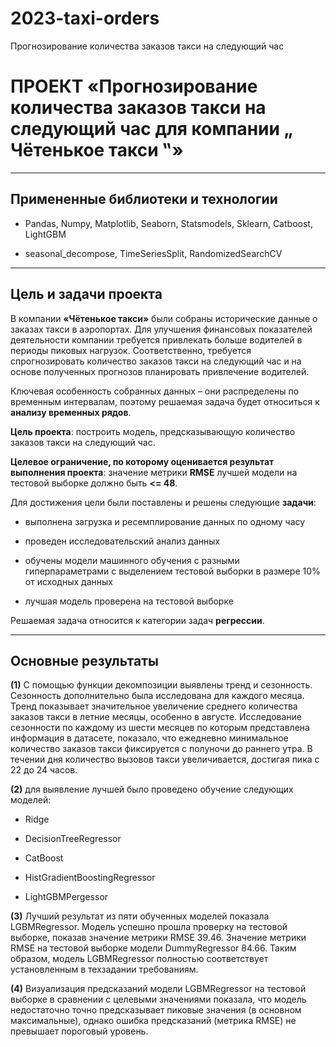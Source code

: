 # 2023-taxi-orders
Прогнозирование количества заказов такси на следующий час

# **ПРОЕКТ «Прогнозирование количества заказов такси на следующий час для компании „ Чётенькое такси ‟»**

---

## **Примененные библиотеки и технологии**

* Pandas, Numpy, Matplotlib, Seaborn, Statsmodels, Sklearn, Catboost, LightGBM

* seasonal_decompose, TimeSeriesSplit, RandomizedSearchCV

---

## **Цель и задачи проекта**

В компании **«Чётенькое такси»** были собраны исторические данные о заказах такси в аэропортах. Для улучшения финансовых показателей деятельности компании требуется привлекать больше водителей в периоды пиковых нагрузок. Соответственно, требуется спрогнозировать количество заказов такси на следующий час и на основе полученных прогнозов планировать привлечение водителей.

Ключевая особенность собранных данных – они распределены по временным интервалам, поэтому решаемая задача будет относиться к **анализу временных рядов**.

**Цель проекта**: построить модель, предсказывающую количество заказов такси на следующий час.

**Целевое ограничение, по которому оценивается результат выполнения проекта**: значение метрики **RMSE** лучшей модели на тестовой выборке должно быть **<= 48**.

Для достижения цели были поставлены и решены следующие **задачи**:

 * выполнена загрузка и ресемплирование данных по одному часу

 * проведен исследовательский анализ данных

 * обучены модели машинного обучения с разными гиперпараметрами с выделением тестовой выборки в размере 10% от исходных данных

 * лучшая модель проверена на тестовой выборке

Решаемая задача относится к категории задач **регрессии**.

---

## **Основные результаты**

**(1)** C помощью функции декомпозиции выявлены тренд и сезонность. Сезонность дополнительно была исследована для каждого месяца. Тренд показывает значительное увеличение среднего количества заказов такси в летние месяцы, особенно в августе. Исследование сезонности по каждому из шести месяцев по которым представлена информация в датасете, показало, что ежедневно минимальное количество заказов такси фиксируется с полуночи до раннего утра. В течении дня количество вызовов такси увеличивается, достигая пика с 22 до 24 часов.

**(2)** для выявление лучшей было проведено обучение следующих моделей:

 * Ridge

 * DecisionTreeRegressor

 * CatBoost

 * HistGradientBoostingRegressor

 * LightGBMPergessor

**(3)** Лучший результат из пяти обученных моделей показала LGBMRegressor. Модель успешно прошла проверку на тестовой выборке, показав значение метрики RMSE 39.46. Значение метрики RMSE на тестовой выборке модели DummyRegressor 84.66. Таким образом, модель LGBMRegressor полностью соответствует установленным в техзадании требованиям.

**(4)**  Визуализация предсказаний модели LGBMRegressor на тестовой выборке в сравнении с целевыми значениями показала, что модель недостаточно точно предсказывает пиковые значения (в основном максимальные), однако ошибка предсказаний (метрика RMSE) не превышает пороговый уровень.
